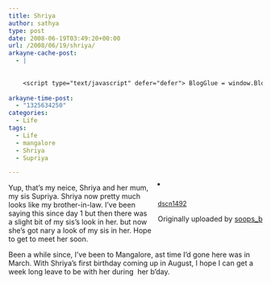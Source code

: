 ```yaml
---
title: Shriya
author: sathya
type: post
date: 2008-06-19T03:49:20+00:00
url: /2008/06/19/shriya/
arkayne-cache-post:
  - |
    
    
    <script type="text/javascript" defer="defer"> BlogGlue = window.BlogGlue || window.Arkayne || {}; BlogGlue.baseurl = 'http://www.blogglue.com'; BlogGlue.go = function(e, a, cid, gid) { var id = a.getAttribute('id'); var orig = a.getAttribute('href'); var target = a.getAttribute('target'); var redir = [BlogGlue.baseurl, 'link', cid, gid, ''].join('/'); redir += '?ts=' + Math.random(); redir += '&amp;url=' + escape(a.href); a.setAttribute('href', redir); setTimeout('BlogGlue.restore("' + id + '", "' + orig + '")', 0); return true; }; BlogGlue.restore = function(id, orig) { var a = document.getElementById(id); if (a) a.setAttribute('href', orig); }; </script> <div class="blogglue_plugin" style="display:block;margin:5px 0px 20px 0px;"> <h3 class="blogglue-header blogglue-inner"> More From sathyabhat </h3> <ul class="blogglue-links blogglue-inner"> <li id="blogglue-inner-1"><a href="http://sathyabh.at/2008/03/02/my-new-baby/?utm_source=BlogGlue_network&amp;utm_medium=BlogGlue_Plugin" id="blogglue-2959680" target="_parent" onclick="return BlogGlue.go(event, this, 2942194, 2959680);" title="My new baby » My World">My new baby » My World</a></li> <li id="blogglue-inner-2"><a href="http://sathyabh.at/2008/03/20/happy-birthday-to-me/?utm_source=BlogGlue_network&amp;utm_medium=BlogGlue_Plugin" id="blogglue-2955817" target="_parent" onclick="return BlogGlue.go(event, this, 2942194, 2955817);" title="Happy Birthday To Me » My World">Happy Birthday To Me » My World</a></li> <li id="blogglue-inner-3"><a href="http://sathyabh.at/2008/01/15/the-reason-why-my-room-was-raided/?utm_source=BlogGlue_network&amp;utm_medium=BlogGlue_Plugin" id="blogglue-2956333" target="_parent" onclick="return BlogGlue.go(event, this, 2942194, 2956333);" title="The reason why my room was raided » My World">The reason why my room was raided » My World</a></li> </ul> <div class="blogglue-footer" style="margin:10px 0px;display:block !important"> <a href="http://www.blogglue.com/12928-ab7e24be6f12e678fc1a468df18f3f3f/?utm_source=BlogGlue%20Plugin&amp;utm_medium=Recommend&amp;utm_campaign=Plugin&amp;coupon=SATHYABHAT&amp;blogglue_page=2942194" target="_blank" style="text-decoration:none !important;"> <img src="http://www.gravatar.com/avatar.php?default=%2F%2Fs3.amazonaws.com%2Farkayne-media%2Fimg%2Fprofile%2Fdefault_sm.png&amp;size=24&amp;gravatar_id=1375f202e61682cc4963295f4b0430dc" width="24" height="24" border="0" alt="Blog Margeting Related Posts Plugin For sathyabhat" style="display:inline;margin: 0 5px 0 10px; border:1px solid #AAA; width: 24px !important; height: 24px; !important;"/><span style="position:relative;top:-8px;font-family:'Trebuchet MS'; font-size: 0.8em;">Ask <strong>sathyabhat</strong> To Recommend Your Posts</span> </a> <img class="blogglue-hit" style="border:none;left:-9999px;position:absolute;" src="http://www.blogglue.com/widget/hit/2942194.GIF" border="0" alt="Blog Marketing Related Posts Plugin Counter" /> </div> </div>
    
arkayne-time-post:
  - "1325634250"
categories:
  - Life
tags:
  - Life
  - mangalore
  - Shriya
  - Supriya

---
```

<div style="float: right; margin-left: 10px; margin-bottom: 10px;">
  <a title="photo sharing" href="http://www.flickr.com/photos/soops/2575602494/"><img style="border: solid 2px #000000;" src="http://farm4.static.flickr.com/3268/2575602494_51794d284d_m.jpg" alt="" /></a></p> 
  
  <p>
    <span style="font-size: 0.9em; margin-top: 0px;"><br /> <a href="http://www.flickr.com/photos/soops/2575602494/">dscn1492</a></span>
  </p>
  
  <p>
    Originally uploaded by <a href="http://www.flickr.com/people/soops/">soops_b</a>
  </p>
</div>

Yup, that&#8217;s my neice, Shriya and her mum, my sis Supriya. Shriya now pretty much looks like my brother-in-law. I&#8217;ve been saying this since day 1 but then there was a slight bit of my sis&#8217;s look in her. but now she&#8217;s got nary a look of my sis in her. Hope to get to meet her soon.

Been a while since, I&#8217;ve been to Mangalore, ast time I&#8217;d gone here was in March. With Shriya&#8217;s first birthday coming up in August, I hope I can get a week long leave to be with her during  her b&#8217;day.